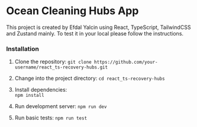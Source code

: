 # Ocean Cleaning Hubs App

This project is created by Efdal Yalcin using React, TypeScript, TailwindCSS and Zustand mainly. To test it in your local please follow the instructions.

### Installation

1. Clone the repository:
   `git clone https://github.com/your-username/react_ts-recovery-hubs.git`

2. Change into the project directory:
   `cd react_ts-recovery-hubs`

3. Install dependencies:  
   `npm install`

4. Run development server:
   `npm run dev`

5. Run basic tests:
   `npm run test`
